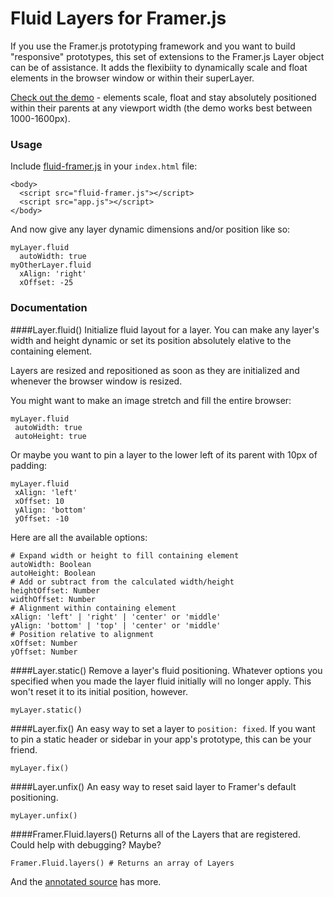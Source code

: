 # Fluid Layers for Framer.js

If you use the Framer.js prototyping framework and you want to build "responsive" prototypes, this set of extensions to the Framer.js Layer object can be of assistance. It adds the flexibiity to dynamically scale and float elements in the browser window or within their superLayer.

[Check out the demo](http://stakes.github.io/fluid-framer/prototype.framer/) - elements scale, float and stay absolutely positioned within their parents at any viewport width (the demo works best between 1000-1600px).

### Usage

Include [fluid-framer.js](https://rawgit.com/stakes/fluid-framer/master/build/fluid-framer.js) in your `index.html` file:
```
<body>
  <script src="fluid-framer.js"></script>
  <script src="app.js"></script>
</body>
```

And now give any layer dynamic dimensions and/or position like so:
```
myLayer.fluid
  autoWidth: true
myOtherLayer.fluid
  xAlign: 'right'
  xOffset: -25
```


### Documentation

####Layer.fluid()
Initialize fluid layout for a layer. You can make any layer's width and height dynamic or set its position absolutely elative to the containing element.

Layers are resized and repositioned as soon as they are initialized and whenever the browser window is resized.

You might want to make an image stretch and fill the entire browser:
```
myLayer.fluid
 autoWidth: true
 autoHeight: true
```

Or maybe you want to pin a layer to the lower left of its parent with 10px of padding:
```
myLayer.fluid
 xAlign: 'left'
 xOffset: 10
 yAlign: 'bottom'
 yOffset: -10
```

Here are all the available options:

```
# Expand width or height to fill containing element
autoWidth: Boolean
autoHeight: Boolean 
# Add or subtract from the calculated width/height
heightOffset: Number
widthOffset: Number
# Alignment within containing element
xAlign: 'left' | 'right' | 'center' or 'middle'
yAlign: 'bottom' | 'top' | 'center' or 'middle'
# Position relative to alignment
xOffset: Number
yOffset: Number
```

####Layer.static()
Remove a layer's fluid positioning. Whatever options you specified when you made the layer fluid initially will no longer apply. This won't reset it to its initial position, however.

```
myLayer.static()
```

####Layer.fix()
An easy way to set a layer to `position: fixed`. If you want to pin a static header or sidebar in your app's prototype, this can be your friend.

```
myLayer.fix()
```

####Layer.unfix()
An easy way to reset said layer to Framer's default positioning.
```
myLayer.unfix()
```

####Framer.Fluid.layers()
Returns all of the Layers that are registered. Could help with debugging? Maybe?
```
Framer.Fluid.layers() # Returns an array of Layers
```

And the [annotated source](http://stakes.github.io/fluid-framer/) has more.
